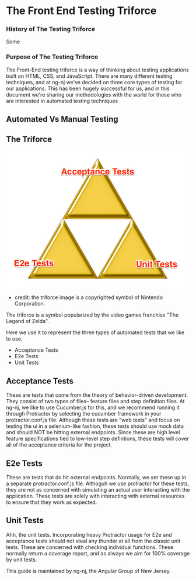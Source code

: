 # The Front End Testing Triforce 

### History of The Testing Triforce
Some

### Purpose of The Testing Triforce

The Front-End testing triforce is a way of thinking about testing applications built on HTML, CSS, and JavaScript. There are many different testing techniques, and at ng-nj we've decided on three core types of testing for our applications. This has been hugely successful for us, and in this document we're sharing our methodologies with the world for those who are interested in automated testing techniques

## Automated Vs Manual Testing


## The Triforce

![testing triforce](./testing-triforce.png "Logo Title Text 1")
- credit: the triforce image is a copyrighted symbol of Nintendo Corporation. 

The triforce is a symbol popularized by the video games franchise "The Legend of Zelda".

Here we use it to represent the three types of automated tests that we like to use. 

- Acceptance Tests
- E2e Tests
- Unit Tests

## Acceptance Tests

These are tests that come from the theory of behavior-driven development. They consist of two types of files– feature files and step definition files. At ng-nj, we like to use Cucumber.js for this, and we recommend running it through Protractor by selecting the cucumber framework in your protractor.conf.js file. Although these tests are "web tests" and focus on testing the ui in a selenium-like fashion, these tests should use mock data and should NOT be hitting external endpoints. Since these are high level feature specifications tied to low-level step defintions, these tests will cover all of the acceptance criteria for the project.  

## E2e Tests
These are tests that do hit external endpoints. Normally, we set these up in a separate protractor.conf.js file. Althoguh we use protractor for these tests, they are not as concerned with simulating an actual user interacting with the application. These tests are solely with interacting with external resources to ensure that they work as expected. 

## Unit Tests
Ahh, the unit tests. Incorporating heavy Protractor usage for E2e and acceptance tests should not steal any thunder at all from the classic unit tests. These are concerned with checking individual functions. These normally return a coverage report, and as always we aim for 100% coverage by unit tests. 


This guide is maintained by ng-nj, the Angular Group of New Jersey.
